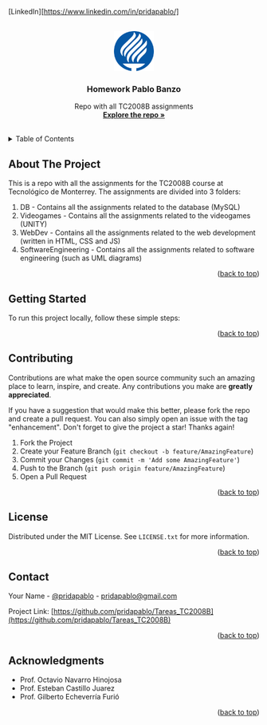 <a name="readme-top"></a>

<!--
*** Thanks for checking out the Best-README-Template. If you have a suggestion
*** that would make this better, please fork the repo and create a pull request
*** or simply open an issue with the tag "enhancement".
*** Don't forget to give the project a star!
*** Thanks again! Now go create something AMAZING! :D
-->

<!-- PROJECT SHIELDS -->

<!--
*** I'm using markdown "reference style" links for readability.
*** Reference links are enclosed in brackets [ ] instead of parentheses ( ).
*** See the bottom of this document for the declaration of the reference variables
*** for contributors-url, forks-url, etc. This is an optional, concise syntax you may use.
*** https://www.markdownguide.org/basic-syntax/#reference-style-links
-->

[LinkedIn][https://www.linkedin.com/in/pridapablo/]

<!-- PROJECT LOGO -->

<br />
<div align="center">
  <a href="https://github.com/pridapablo/Tareas_TC2008B">
    <img src="images/Logo_TEC.svg" alt="Logo" width="80" height="80">
  </a>

<h3 align="center">Homework Pablo Banzo</h3>

<p align="center">
    Repo with all TC2008B assignments
    <br />
    <a href="https://github.com/pridapablo/Tareas_TC2008B"><strong>Explore the repo »</strong></a>
    <br />
    <br />

</p>
</div>

<!-- TABLE OF CONTENTS -->

<details>
  <summary>Table of Contents</summary>
  <ol>
    <li>
      <a href="#about-the-project">About The Project</a>
      <ul>
        <li><a href="#built-with">Built With</a></li>
      </ul>
    </li>
    <li>
      <a href="#getting-started">Getting Started</a>
      <ul>
        <li><a href="#prerequisites">Prerequisites</a></li>
        <li><a href="#installation">Installation</a></li>
      </ul>
    </li>
    <li><a href="#usage">Usage</a></li>
    <li><a href="#roadmap">Roadmap</a></li>
    <li><a href="#contributing">Contributing</a></li>
    <li><a href="#license">License</a></li>
    <li><a href="#contact">Contact</a></li>
    <li><a href="#acknowledgments">Acknowledgments</a></li>
  </ol>
</details>

<!-- ABOUT THE PROJECT -->

## About The Project

This is a repo with all the assignments for the TC2008B course at Tecnológico de Monterrey. The assignments are divided into 3 folders:

1. DB - Contains all the assignments related to the database (MySQL)
2. Videogames - Contains all the assignments related to the videogames (UNITY)
3. WebDev - Contains all the assignments related to the web development (written in HTML, CSS and JS)
4. SoftwareEngineering - Contains all the assignments related to software engineering (such as UML diagrams)

<p align="right">(<a href="#readme-top">back to top</a>)</p>

<!-- GETTING STARTED -->

## Getting Started

To run this project locally, follow these simple steps:

<p align="right">(<a href="#readme-top">back to top</a>)</p>

## Contributing

Contributions are what make the open source community such an amazing place to learn, inspire, and create. Any contributions you make are **greatly appreciated**.

If you have a suggestion that would make this better, please fork the repo and create a pull request. You can also simply open an issue with the tag "enhancement".
Don't forget to give the project a star! Thanks again!

1. Fork the Project
2. Create your Feature Branch (`git checkout -b feature/AmazingFeature`)
3. Commit your Changes (`git commit -m 'Add some AmazingFeature'`)
4. Push to the Branch (`git push origin feature/AmazingFeature`)
5. Open a Pull Request

<p align="right">(<a href="#readme-top">back to top</a>)</p>

<!-- LICENSE -->

## License

Distributed under the MIT License. See `LICENSE.txt` for more information.

<p align="right">(<a href="#readme-top">back to top</a>)</p>

<!-- CONTACT -->

## Contact

Your Name - [@pridapablo](https://twitter.com/pridapablo) - pridapablo@gmail.com

Project Link: [https://github.com/pridapablo/Tareas_TC2008B](https://github.com/pridapablo/Tareas_TC2008B)

<p align="right">(<a href="#readme-top">back to top</a>)</p>

<!-- ACKNOWLEDGMENTS -->

## Acknowledgments

- Prof. Octavio Navarro Hinojosa
- Prof. Esteban Castillo Juarez
- Prof. Gilberto Echeverría Furió

<p align="right">(<a href="#readme-top">back to top</a>)</p>

<!-- MARKDOWN LINKS & IMAGES -->

<!-- https://www.markdownguide.org/basic-syntax/#reference-style-links -->

[contributors-shield]: https://img.shields.io/github/contributors/pridapablo/Tareas_TC2008B.svg?style=for-the-badge
[contributors-url]: https://github.com/pridapablo/Tareas_TC2008B/graphs/contributors
[forks-shield]: https://img.shields.io/github/forks/pridapablo/Tareas_TC2008B.svg?style=for-the-badge
[forks-url]: https://github.com/pridapablo/Tareas_TC2008B/network/members
[stars-shield]: https://img.shields.io/github/stars/pridapablo/Tareas_TC2008B.svg?style=for-the-badge
[stars-url]: https://github.com/pridapablo/Tareas_TC2008B/stargazers
[issues-shield]: https://img.shields.io/github/issues/pridapablo/Tareas_TC2008B.svg?style=for-the-badge
[issues-url]: https://github.com/pridapablo/Tareas_TC2008B/issues
[license-shield]: https://img.shields.io/github/license/pridapablo/Tareas_TC2008B.svg?style=for-the-badge
[license-url]: https://github.com/pridapablo/Tareas_TC2008B/blob/master/LICENSE.txt
[linkedin-shield]: https://img.shields.io/badge/-LinkedIn-black.svg?style=for-the-badge&logo=linkedin&colorB=555
[linkedin-url]: https://linkedin.com/in/pridapablo
[product-screenshot]: images/screenshot.png
[next.js]: https://img.shields.io/badge/next.js-000000?style=for-the-badge&logo=nextdotjs&logoColor=white
[next-url]: https://nextjs.org/
[react.js]: https://img.shields.io/badge/React-20232A?style=for-the-badge&logo=react&logoColor=61DAFB
[react-url]: https://reactjs.org/
[vue.js]: https://img.shields.io/badge/Vue.js-35495E?style=for-the-badge&logo=vuedotjs&logoColor=4FC08D
[vue-url]: https://vuejs.org/
[angular.io]: https://img.shields.io/badge/Angular-DD0031?style=for-the-badge&logo=angular&logoColor=white
[angular-url]: https://angular.io/
[svelte.dev]: https://img.shields.io/badge/Svelte-4A4A55?style=for-the-badge&logo=svelte&logoColor=FF3E00
[svelte-url]: https://svelte.dev/
[laravel.com]: https://img.shields.io/badge/Laravel-FF2D20?style=for-the-badge&logo=laravel&logoColor=white
[laravel-url]: https://laravel.com
[bootstrap.com]: https://img.shields.io/badge/Bootstrap-563D7C?style=for-the-badge&logo=bootstrap&logoColor=white
[bootstrap-url]: https://getbootstrap.com
[jquery.com]: https://img.shields.io/badge/jQuery-0769AD?style=for-the-badge&logo=jquery&logoColor=white
[jquery-url]: https://jquery.com
